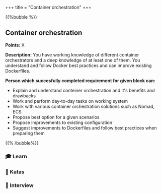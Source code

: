 +++
title = "Container orchestration"
+++

{{%bubble %}}

## Container orchestration

**Points:** X

**Description:** You have working knowledge of different container orchestrators and a deep knowledge of at least one of them. You understand and follow Docker best practices and can improve existing Dockerfiles.     

**Person which succesfully completed requirement for given block can:**

- Explain and understand conteiner orchestration and it's benefits and drawbacks
- Work and perform day-to-day tasks on working system
- Work with various container orchestration solutions such as Nomad, ECS
- Propose best option for a given scenarios
- Propose improvements to existing configuration
- Suggest improvements to Dockerfiles and follow best practices when preparing them

{{% /bubble%}}

### 🎓 Learn
### 📝 Katas
### 🎤 Interview
